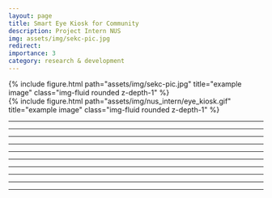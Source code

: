 ```yaml
---
layout: page
title: Smart Eye Kiosk for Community
description: Project Intern NUS
img: assets/img/sekc-pic.jpg
redirect:
importance: 3
category: research & development
---
```



<div class="col-sm mt-3 mt-md-0">
    {% include figure.html path="assets/img/sekc-pic.jpg" title="example image" class="img-fluid rounded z-depth-1" %}
</div>
<div class="col-sm-6 mt-3 mt-md-0">
    {% include figure.html path="assets/img/nus_intern/eye_kiosk.gif" title="example image" class="img-fluid rounded z-depth-1" %}
</div>

---

---

---

---

---

---

---

---

---

---
